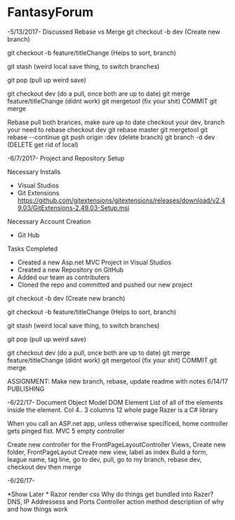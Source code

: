 # FantasyForum

-5/13/2017- Discussed Rebase vs Merge
git checkout -b dev        (Create new branch)

git checkout -b feature/titleChange   (Helps to sort, branch)

git stash   (weird local save thing, to switch branches)

git pop   (pull up weird save)

git checkout dev    (do a pull, once both are up to date)
git merge feature/titleChange   (didnt work)
git mergetool   (fix your shit)
COMMIT  git merge

Rebase 
pull both brances, make sure up to date
checkout your dev, branch your need to rebase
checkout dev
git rebase master
git mergetool
git rebase --continue
git push origin :dev    (delete branch)
git branch -d dev   (DELETE get rid of local)

-6/7/2017-  Project and Repository Setup

Necessary Installs
- Visual Studios 
- Git Extensions https://github.com/gitextensions/gitextensions/releases/download/v2.49.03/GitExtensions-2.49.03-Setup.msi

Necessary Account Creation
- Git Hub

Tasks Completed
- Created a new Asp.net MVC Project in Visual Studios
- Created a new Repository on GitHub
- Added our team as contributers
- Cloned the repo and committed and pushed our new project

git checkout -b dev        (Create new branch)

git checkout -b feature/titleChange   (Helps to sort, branch)

git stash   (weird local save thing, to switch branches)

git pop   (pull up weird save)

git checkout dev    (do a pull, once both are up to date)
git merge feature/titleChange   (didnt work)
git mergetool   (fix your shit)
COMMIT  git merge


ASSIGNMENT: Make new branch, rebase, update readme with notes
6/14/17
PUBLISHING


-6/22/17-
Document Object Model DOM Element
List of all of the elements inside the element.
Col 4.. 3 columns    12 whole page
Razer is a C# library

When you call an ASP.net app, unless otherwise specificed, home controller gets pinged fist.
MVC 5 empty controller

Create new controller for the FrontPageLayoutController
Views, Create new folder, FrontPageLayout
Create new view, label as index
Build a form, league name, tag line, 
go to dev, pull, go to my branch, rebase dev, checkout dev then merge

-6/26/17-


*Show Later * 
Razor render css
Why do things get bundled into Razer?
DNS, IP Addressess and Ports
Controller action method description of why and how things work
